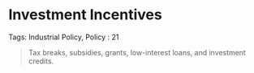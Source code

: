 # Investment Incentives

Tags: Industrial Policy, Policy
: 21

> Tax breaks, subsidies, grants, low-interest loans, and investment credits.
>